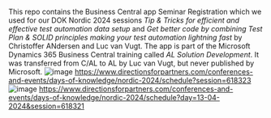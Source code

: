 This repo contains the Business Central app Seminar Registration which we used for our DOK Nordic 2024 sessions _Tip & Tricks for efficient and effective test automation data setup_ and _Get better code by combining Test Plan & SOLID principles making your test automation lightning fast_ by Christoffer ANdersen and Luc van Vugt.
The app is part of the Microsoft Dynamics 365 Business Central training called _AL Solution Development_. It was transferred from C/AL to AL by Luc van Vugt, but never published by Microsoft.
![image](https://github.com/lvanvugt/Seminar-Management/assets/18466198/36bf6a58-df6f-46fa-9adf-b8cfcf242de8)
https://www.directionsforpartners.com/conferences-and-events/days-of-knowledge/nordic-2024/schedule?session=618323
![image](https://github.com/lvanvugt/Seminar-Management/assets/18466198/9abf8a6e-6988-4723-b876-14216ea648d8)
https://www.directionsforpartners.com/conferences-and-events/days-of-knowledge/nordic-2024/schedule?day=13-04-2024&session=618321

